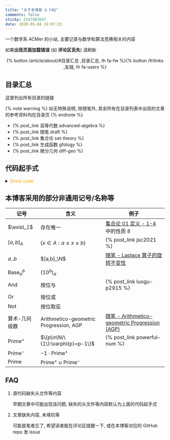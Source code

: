 ```yaml
---
title: "关于本博客 & FAQ"
comments: false
sticky: 2147483647
date: 2020-05-04 19:07:23
---
```


一个数学系 ACMer 的小站, 主要记录与数学和算法竞赛相关的内容

如果**出现页面加载错误** (如 **评论区丢失**) 请刷新

<div style="text-align: center;"><div>{% button /article/about/#目录汇总 ,目录汇总, th fa-fw %}{% button /frilinks ,友链, th fa-users %}</div></div>

<!-- more -->

## 目录汇总

这里列出所有目录的链接

{% note warning %}
如无特殊说明, 除随笔外, 其余所有在目录列表中出现的文章的参考资料均在目录页
{% endnote %}

- {% post_link 高等代数 advanced-algebra %}
- {% post_link 随笔 draft %}
- {% post_link 集合论 set-theory %}
- {% post_link 生成函数 gfology %}
- {% post_link 微分几何 diff-geo %}

## 代码起手式

<details>
<summary><font color='orange'>Show code</font></summary>

{% include_code lang:cpp about/init.cpp %}

</details>

## 本博客采用的部分非通用记号/名称等

| 记号                      | 含义                                   | 例子                                                                   |
| ------------------------- | -------------------------------------- | ---------------------------------------------------------------------- |
| $\exist_1$                | 存在唯一                               | [集合论 01 定义 - 1-4](/article/set-theory/0001/#def-1-4) 中的性质 8   |
| $[a,b]_A$                 | $\{x\in A:a\leqslant x\leqslant b\}$   | {% post_link jsc2021 %}                                                |
| $a..b$                    | $[a,b]_\N$                             | [随笔 - Laplace 算子的旋转不变性](/article/draft/0019/)                |
| $\operatorname{Base}_a^b$ | $(10^b)_a$                             |
| $\operatorname{And}$      | 按位与                                 | {% post_link luogu-p2915 %}                                            |
| $\operatorname{Or}$       | 按位或                                 |
| $\operatorname{Not}$      | 按位取反                               |
| 算术-几何级数             | Arithmetico-geometric Progression, AGP | [随笔 - Arithmetico-geometric Progression (AGP)](/article/draft/0014/) |
| $\text{Prime}^+$          | $\{p\in\N/\{1\}:\varphi(p)=p-1\}$      | {% post_link powerful-num %}                                           |
| $\text{Prime}^-$          | $-1\cdot\text{Prime}^+$                |                                                                        |
| $\text{Prime}$            | $\text{Prime}^+\cup\text{Prime}^-$     |                                                                        |

## FAQ

1. 源代码缺失头文件等内容

   早期文章中可能出现该问题, 缺失的头文件等内容默认为上面的代码起手式

1. 文章缺失内容, 未填坑等

   可能是笔者忘了, 希望读者能在评论区提醒一下, 或在本博客对应的 GitHub repo 发 issue

